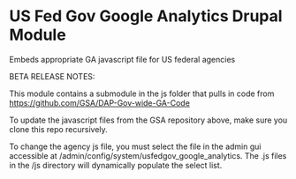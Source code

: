 US Fed Gov Google Analytics Drupal Module
=========================================

Embeds appropriate GA javascript file for US federal agencies

BETA RELEASE NOTES:

This module contains a submodule in the js folder that pulls in code from https://github.com/GSA/DAP-Gov-wide-GA-Code

To update the javascript files from the GSA repository above, make sure you clone this repo recursively.

To change the agency js file, you must select the file in the admin gui accessible at /admin/config/system/usfedgov_google_analytics. The .js files in the /js directory will dynamically populate the select list.
